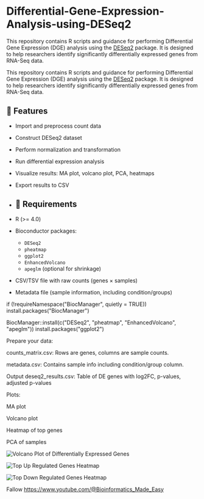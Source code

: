 # Differential-Gene-Expression-Analysis-using-DESeq2
This repository contains R scripts and guidance for performing Differential Gene Expression (DGE) analysis using the [DESeq2](https://bioconductor.org/packages/release/bioc/html/DESeq2.html) package. It is designed to help researchers identify significantly differentially expressed genes from RNA-Seq data.

This repository contains R scripts and guidance for performing Differential Gene Expression (DGE) analysis using the [DESeq2](https://bioconductor.org/packages/release/bioc/html/DESeq2.html) package. It is designed to help researchers identify significantly differentially expressed genes from RNA-Seq data.

## 📌 Features

- Import and preprocess count data
- Construct DESeq2 dataset
- Perform normalization and transformation
- Run differential expression analysis
- Visualize results: MA plot, volcano plot, PCA, heatmaps
- Export results to CSV

- ## 🧬 Requirements

- R (>= 4.0)
- Bioconductor packages:
  - `DESeq2`
  - `pheatmap`
  - `ggplot2`
  - `EnhancedVolcano`
  - `apeglm` (optional for shrinkage)
- CSV/TSV file with raw counts (genes × samples)
- Metadata file (sample information, including condition/groups)


if (!requireNamespace("BiocManager", quietly = TRUE))
    install.packages("BiocManager")

BiocManager::install(c("DESeq2", "pheatmap", "EnhancedVolcano", "apeglm"))
install.packages("ggplot2")


Prepare your data:

counts_matrix.csv: Rows are genes, columns are sample counts.

metadata.csv: Contains sample info including condition/group column.


Output
deseq2_results.csv: Table of DE genes with log2FC, p-values, adjusted p-values

Plots:

MA plot

Volcano plot

Heatmap of top genes

PCA of samples


![Volcano Plot of Differentially Expressed Genes](https://github.com/user-attachments/assets/249b68bc-2ea2-4349-9ff8-85a8c6d237b8)



![Top Up Regulated Genes Heatmap](https://github.com/user-attachments/assets/d36aa5fd-d457-4a0f-bd5f-3c710cd736cb)



![Top Down Regulated Genes Heatmap](https://github.com/user-attachments/assets/66e9b068-78ec-406e-b9ed-f7a37f4e7685)






Fallow https://www.youtube.com/@Bioinformatics_Made_Easy

